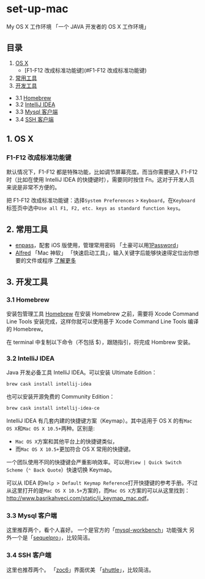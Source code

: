 # set-up-mac
My OS X 工作环境 「一个 JAVA 开发者的 OS X 工作环境」

## 目录
1. [OS X](#1-os-x)
   - [F1-F12 改成标准功能键](#F1-F12 改成标准功能键)
2. [常用工具](#2-常用工具)
3. [开发工具](#3-开发工具)
 - 3.1 [Homebrew](#31-homebrew)
 - 3.2 [IntelliJ IDEA](#user-content-32-intellij-idea)
 - 3.3 [Mysql 客户端](#user-content-33-mysql-客户端)
 - 3.4 [SSH 客户端](#user-content-34-ssh-客户端)
 

## 1. OS X

### F1-F12 改成标准功能键

默认情况下，F1-F12 都是特殊功能，比如调节屏幕亮度。而当你需要键入 F1-F12 时（比如在使用 IntelliJ IDEA 的快捷键时），需要同时按住 Fn。这对于开发人员来说是非常不方便的。

把 F1-F12 改成标准功能键：选择`System Preferences` > `Keyboard`，在`Keyboard`标签页中选中`Use all F1, F2, etc. keys as standard function keys`。


## 2. 常用工具

- [enpass](https://itunes.apple.com/cn/app/enpass-password-manager-mi/id732710998?mt=12)，配套 iOS 版使用，管理常用密码  「土豪可以用[1Password](https://itunes.apple.com/cn/app/1password/id443987910?mt=12)」
- [Alfred](https://itunes.apple.com/cn/app/alfred/id405843582?mt=12) 「Mac 神软」 「快速启动工具」，输入关键字后能够快速得定位出你想要的文件或程序 [了解更多](http://www.wellsnake.com/jekyll/update/2014/06/15/001/)

## 3. 开发工具

### 3.1 Homebrew
安装包管理工具 [Homebrew](http://brew.sh/)
在安装 Homebrew 之前，需要将 Xcode Command Line Tools 安装完成，这样你就可以使用基于 Xcode Command Line Tools 编译的 Homebrew。

在 terminal 中复制以下命令（不包括 $），跟随指引，将完成 Hombrew 安装。

### 3.2 IntelliJ IDEA
Java 开发必备工具 IntelliJ IDEA。可以安装 Ultimate Edition：

```sh
brew cask install intellij-idea
```

也可以安装开源免费的 Community Edition：

```sh
brew cask install intellij-idea-ce
```

IntelliJ IDEA 有几套内建的快捷键方案（Keymap）。其中适用于 OS X 的有`Mac OS X`和`Mac OS X 10.5+`两种。区别是:

- `Mac OS X`方案和其他平台上的快捷键类似，
- 而`Mac OS X 10.5+`更加符合 OS X 常用的快捷键。

一个团队使用不同的快捷键会严重影响效率。可以用`View | Quick Switch Scheme`（`⌃ Back Quote`）快速切换 Keymap。

可以从 IDEA 的`Help > Default Keymap Reference`打开快捷键的参考手册。不过从这里打开的是`Mac OS X 10.5+`方案的，而`Mac OS X`方案的可以从这里找到：<http://www.basrikahveci.com/static/ij_keymap_mac.pdf>。

### 3.3 Mysql 客户端
 这里推荐两个，看个人喜好。
 一个是官方的「[mysql-workbench](https://dev.mysql.com/downloads/file/?id=460634)」功能强大
 另外一个是「[sequelpro](http://sequelpro.com/)」，比较简洁。
 
### 3.4 SSH 客户端 
 这里也推荐两个。
 「[zoc6](http://www.emtec.com/zoc/)」界面优美
 「[shuttle](https://github.com/fitztrev/shuttle)」，比较简洁。
